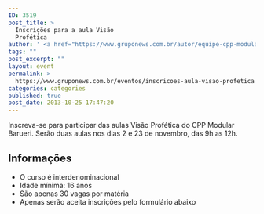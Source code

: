 ```yaml
---
ID: 3519
post_title: >
  Inscrições para a aula Visão
  Profética
author: ' <a href="https://www.gruponews.com.br/autor/equipe-cpp-modular" rel="tag">Equipe CPP Modular</a>'
tags: ""
post_excerpt: ""
layout: event
permalink: >
  https://www.gruponews.com.br/eventos/inscricoes-aula-visao-profetica
categories: categories
published: true
post_date: 2013-10-25 17:47:20
---
```

Inscreva-se para participar das aulas Visão Profética do CPP Modular Barueri. Serão duas aulas nos dias 2 e 23 de novembro, das 9h as 12h.
<h2>Informações</h2>
<ul>
	<li>O curso é interdenominacional</li>
	<li>Idade mínima: 16 anos</li>
	<li>São apenas 30 vagas por matéria</li>
	<li>Apenas serão aceita inscrições pelo formulário abaixo</li>
</ul>